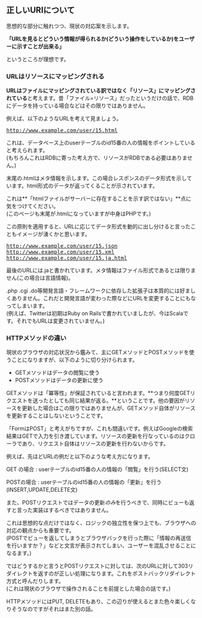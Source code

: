 ## 正しいURIについて

思想的な部分に触れつつ、現状の対応案を示します。

**「URLを見るとどういう情報が得られるか(どういう操作をしているか)をユーザーに示すことが出来る」**

というところが理想です。

### URLはリソースにマッピングされる

**URLはファイルにマッピングされている訳ではなく「リソース」にマッピングされている**と考えます。昔「ファイル=リソース」だったというだけの話で、RDBにデータを持っている場合などはその限りではありません。

例えば、以下のようなURLを考えて見ましょう。

<samp>http://www.example.com/user/15.html</samp>

これは、データベース上のuserテーブルのid15番の人の情報をポイントしていると考えられます。  
(もちろんこれはRDBに寄った考え方で、リソースがRDBである必要はありません。)

末尾の.htmlはメタ情報を示します。この場合レスポンスのデータ形式を示しています。html形式のデータが返ってくることが示されています。

これは**「htmlファイルがサーバーに存在することを示す訳ではない」**点に気をつけてください。  
(このページも末尾が.htmlになっていますが中身はPHPです。)

この原則を適用すると、URLに応じてデータ形式を動的に出し分けると言ったこともイメージが湧くかと思います。

<samp>http://www.example.com/user/15.json  
http://www.example.com/user/15.xml  
http://www.example.com/user/15.ja.html</samp>

最後のURLには.jaと書かれています。メタ情報はファイル形式であるとは限りません(この場合は言語情報)。

.php .cgi .do等開発言語・フレームワークに依存した拡張子は本質的には好ましくありません。これだと開発言語が変わった際などにURLを変更することにもなってしまいます。  
(例えば、Twitterは初期はRuby on Railsで書かれていましたが、今はScalaです。それでもURLは変更されていません。)

### HTTPメソッドの違い

現状のブラウザの対応状況から鑑みて、主にGETメソッドとPOSTメソッドを使うことになりますが、以下のように切り分けられます。

- GETメソッドはデータの閲覧に使う
- POSTメソッドはデータの更新に使う

GETメソッドは「冪等性」が保証されていると言われます。**つまり何度GETリクエストを送ったとしても同じ結果が返る。**ということです。他の要因がリソースを更新した場合はこの限りではありませんが、GETメソッド自体がリソースを更新することはしないということです。

「FormはPOST」と考えがちですが、これも間違いです。例えばGoogleの検索結果はGETで入力を引き渡しています。リソースの更新を行なっているのはクローラであり、リクエスト自体はリソースの更新を行わないからです。

例えば、先ほどURLの例だと以下のような考え方になります。

GET の場合
: userテーブルのid15番の人の情報の「閲覧」を行う(SELECT文)

POSTの場合
: userテーブルのid15番の人の情報の「更新」を行う(INSERT,UPDATE,DELETE文)

また、POSTリクエストではデータの更新*のみ*を行うべきで、同時にビューも返すと言った実装はするべきではありません。

これは思想的な点だけではなく、ロジックの独立性を保つ上でも、ブラウザへの対応の観点からも重要です。  
(POSTでビューを返してしまうとブラウザバックを行った際に「情報の再送信を行いますか？」などと文言が表示されてしまい、ユーザーを混乱させることになるます。)

ではどうするかと言うとPOSTリクエストに対しては、次のURLに対して303リダイレクトを返すのが正しい処理になります。これをポストバックリダイレクト方式と呼んだりします。  
(これは現状のブラウザで操作されることを前提とした場合の話です。)

<aside>HTTPメソッドにはPUT, DELETEもあり、この辺りが使えるとまた色々楽しくなりそうなのですがそれはまた別の話。</aside>

